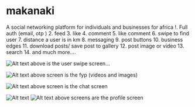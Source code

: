 # makanaki

A social networking platform for individuals and businesses for africa
!. Full auth (email, otp )
2. feed
3. like
4. comment
5. like comment
6. swipe to find user
7. distance a user is in km
8. messaging
9. post buttons
10. business edges
11. download posts/ save post to gallery
12. post image or video
13. search
14. and much more....

![Alt text](swipe.png)
above is the user swipe screen...

![Alt text](feed.png)
above screen is the fyp (videos and images)

![Alt text](chat.png)
above screen is the chat screen 

![Alt text](profile.png)
![Alt text](profilepost.png)
above screens are the profile screen 
